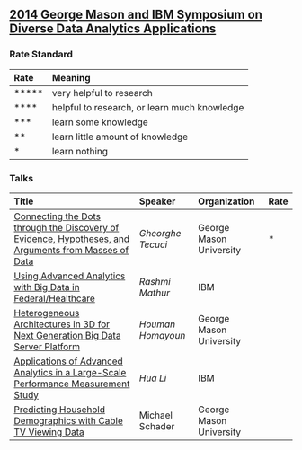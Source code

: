 ## [2014 George Mason and IBM Symposium on Diverse Data Analytics Applications](https://www-950.ibm.com/events/wwe/grp/grp004.nsf/v17_agenda?openform&seminar=2QBNYXES&locale=en_US)

### Rate Standard
|Rate| Meaning|
|:----|:------|
|*****| very helpful to research|
|****| helpful to research, or learn much knowledge|
|***| learn some knowledge|
|**| learn little amount of knowledge|
|*| learn nothing|


### Talks
| Title | Speaker| Organization| Rate|
|:-------|:-------|:---------|:------|
|[Connecting the Dots through the Discovery of Evidence, Hypotheses, and Arguments from Masses of Data](./file/Tecuci-Discover-Hypotheses.md)|  *Gheorghe Tecuci*| George Mason University| *|
|[Using Advanced Analytics with Big Data in Federal/Healthcare]()|*Rashmi Mathur*| IBM| |
|[Heterogeneous Architectures in 3D for Next Generation Big Data Server Platform]()|*Houman Homayoun*| George Mason University| | 
|[Applications of Advanced Analytics in a Large-Scale Performance Measurement Study]()|*Hua Li*|IBM| |
|[Predicting Household Demographics with Cable TV Viewing Data]()|Michael Schader| George Mason University| |